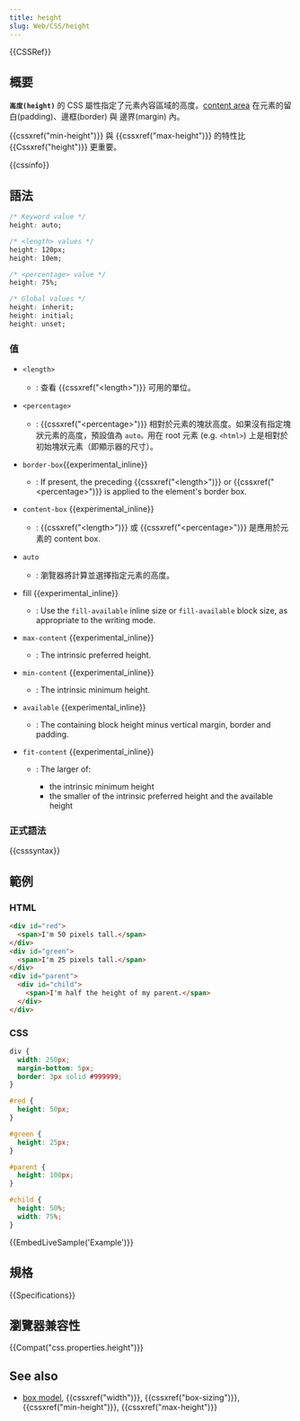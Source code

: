 ```yaml
---
title: height
slug: Web/CSS/height
---
```

{{CSSRef}}

## 概要

**`高度(height)`** 的 CSS 屬性指定了元素內容區域的高度。[content area](/zh-TW/docs/CSS/box_model#content) 在元素的留白(padding)、邊框(border) 與 邊界(margin) 內。

{{cssxref("min-height")}} 與 {{cssxref("max-height")}} 的特性比 {{Cssxref("height")}} 更重要。

{{cssinfo}}

## 語法

```css
/* Keyword value */
height: auto;

/* <length> values */
height: 120px;
height: 10em;

/* <percentage> value */
height: 75%;

/* Global values */
height: inherit;
height: initial;
height: unset;
```

### 值

- `<length>`
  - : 查看 {{cssxref("&lt;length&gt;")}} 可用的單位。
- `<percentage>`
  - : {{cssxref("&lt;percentage&gt;")}} 相對於元素的塊狀高度。如果沒有指定塊狀元素的高度，預設值為 `auto。`用在 root 元素 (e.g. `<html>`) 上是相對於初始塊狀元素（即顯示器的尺寸）。
- `border-box`{{experimental_inline}}
  - : If present, the preceding {{cssxref("&lt;length&gt;")}} or {{cssxref("&lt;percentage&gt;")}} is applied to the element's border box.
- `content-box` {{experimental_inline}}
  - : {{cssxref("&lt;length&gt;")}} 或 {{cssxref("&lt;percentage&gt;")}} 是應用於元素的 content box.
- `auto`
  - : 瀏覽器將計算並選擇指定元素的高度。
- fill {{experimental_inline}}
  - : Use the `fill-available` inline size or `fill-available` block size, as appropriate to the writing mode.
- `max-content` {{experimental_inline}}
  - : The intrinsic preferred height.
- `min-content` {{experimental_inline}}
  - : The intrinsic minimum height.
- `available` {{experimental_inline}}
  - : The containing block height minus vertical margin, border and padding.
- `fit-content` {{experimental_inline}}

  - : The larger of:

    - the intrinsic minimum height
    - the smaller of the intrinsic preferred height and the available height

### 正式語法

{{csssyntax}}

## 範例

### HTML

```html
<div id="red">
  <span>I'm 50 pixels tall.</span>
</div>
<div id="green">
  <span>I'm 25 pixels tall.</span>
</div>
<div id="parent">
  <div id="child">
    <span>I'm half the height of my parent.</span>
  </div>
</div>
```

### CSS

```css
div {
  width: 250px;
  margin-bottom: 5px;
  border: 3px solid #999999;
}

#red {
  height: 50px;
}

#green {
  height: 25px;
}

#parent {
  height: 100px;
}

#child {
  height: 50%;
  width: 75%;
}
```

{{EmbedLiveSample('Example')}}

## 規格

{{Specifications}}

## 瀏覽器兼容性

{{Compat("css.properties.height")}}

## See also

- [box model](/zh-TW/docs/CSS/box_model), {{cssxref("width")}}, {{cssxref("box-sizing")}}, {{cssxref("min-height")}}, {{cssxref("max-height")}}

